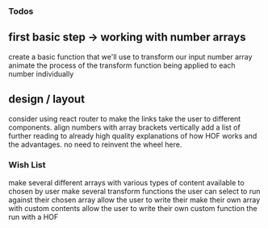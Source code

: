 ### Todos

## first basic step -> working with number arrays

create a basic function that we'll use to transform our input number array
animate the process of the transform function being applied to each number individually

## design / layout

consider using react router to make the links take the user to different components.
align numbers with array brackets vertically
add a list of further reading to already high quality explanations of how HOF works and the advantages. no need to reinvent the wheel here.

### Wish List

make several different arrays with various types of content available to chosen by user
make several transform functions the user can select to run against their chosen array
allow the user to write their make their own array with custom contents
allow the user to write their own custom function the run with a HOF
